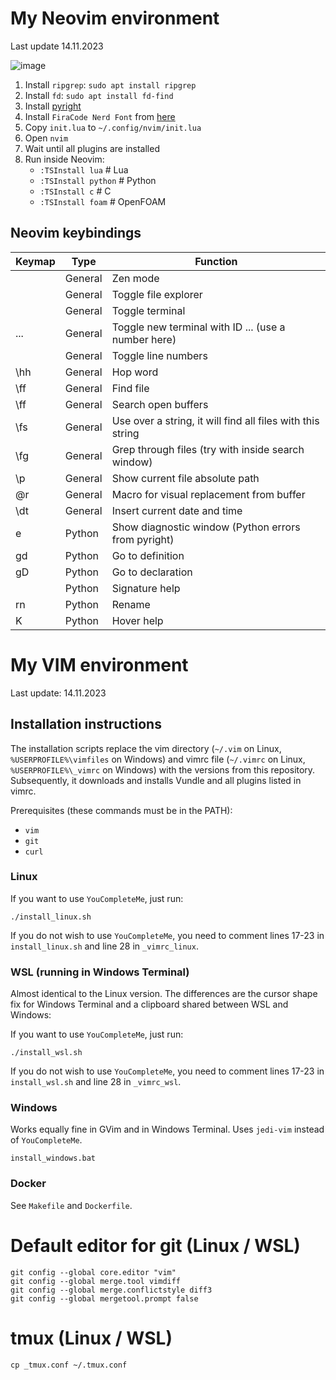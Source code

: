 # My Neovim environment

Last update 14.11.2023

![image](https://github.com/krzysztofarendt/vimrc/assets/16005748/a8d4e861-63aa-4fc0-a1ec-06d7484fcff6)

1. Install `ripgrep`: `sudo apt install ripgrep`
2. Install `fd`: `sudo apt install fd-find`
3. Install [pyright](https://microsoft.github.io/pyright/#/installation)
4. Install `FiraCode Nerd Font` from [here](https://www.nerdfonts.com/font-downloads)
5. Copy `init.lua` to `~/.config/nvim/init.lua`
6. Open `nvim`
7. Wait until all plugins are installed
8. Run inside Neovim:
    - `:TSInstall lua`     # Lua
    - `:TSInstall python`  # Python
    - `:TSInstall c`       # C
    - `:TSInstall foam`    # OpenFOAM

## Neovim keybindings

| Keymap    | Type    | Function                                                   |
|-----------|---------|------------------------------------------------------------|
| <F9>      | General | Zen mode                                                   |
| <F8>      | General | Toggle file explorer                                       |
| <F7>      | General | Toggle terminal                                            |
| <F6>...   | General | Toggle new terminal with ID ... (use a number here)        |
| <F5>      | General | Toggle line numbers                                        |
| \hh       | General | Hop word                                                   |
| \ff       | General | Find file                                                  |
| \ff       | General | Search open buffers                                        |
| \fs       | General | Use over a string, it will find all files with this string |
| \fg       | General | Grep through files (try with <c-f> inside search window)   |
| \p        | General | Show current file absolute path                            |
| @r        | General | Macro for visual replacement from buffer                   |
| \dt       | General | Insert current date and time                               |
| <space>e  | Python  | Show diagnostic window (Python errors from pyright)        |
| gd        | Python  | Go to definition                                           |
| gD        | Python  | Go to declaration                                          |
| <C-k>     | Python  | Signature help                                             |
| <space>rn | Python  | Rename                                                     |
| K         | Python  | Hover help                                                 |


# My VIM environment

Last update: 14.11.2023

## Installation instructions

The installation scripts replace the vim directory (`~/.vim` on Linux, `%USERPROFILE%\vimfiles` on Windows) and vimrc file (`~/.vimrc` on Linux, `%USERPROFILE%\_vimrc` on Windows) with the versions from this repository. Subsequently, it downloads and installs Vundle and all plugins listed in vimrc.

Prerequisites (these commands must be in the PATH):
- `vim`
- `git`
- `curl`

### Linux

If you want to use `YouCompleteMe`, just run:
```
./install_linux.sh
```

If you do not wish to use `YouCompleteMe`, you need to comment lines 17-23 in `install_linux.sh` and line 28 in `_vimrc_linux`.

### WSL (running in Windows Terminal)

Almost identical to the Linux version. The differences are the cursor shape fix for Windows Terminal and a clipboard shared between WSL and Windows:

If you want to use `YouCompleteMe`, just run:
```
./install_wsl.sh
```

If you do not wish to use `YouCompleteMe`, you need to comment lines 17-23 in `install_wsl.sh` and line 28 in `_vimrc_wsl`.

### Windows

Works equally fine in GVim and in Windows Terminal.
Uses `jedi-vim` instead of `YouCompleteMe`.
```
install_windows.bat
```

### Docker

See `Makefile` and `Dockerfile`.

# Default editor for git (Linux / WSL)
```
git config --global core.editor "vim"
git config --global merge.tool vimdiff
git config --global merge.conflictstyle diff3
git config --global mergetool.prompt false
```

# tmux (Linux / WSL)
```
cp _tmux.conf ~/.tmux.conf
```
